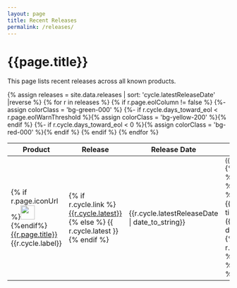 ```yaml
---
layout: page
title: Recent Releases
permalink: /releases/
---
```


<h1>{{page.title}}</h1>

This page lists recent releases across all known products.
<!-- TODO: Add cycles without `latest` -->

<table>
  <thead>
    <tr>
      <th>Product</th>
      <th>Release</th>
      <th>Release Date</th>
      <th>Support</th>
    </tr>
  </thead>
  <tbody>
{% assign releases = site.data.releases | sort: 'cycle.latestReleaseDate' |reverse %}
{% for r in releases %}
<tr>
  <td>{% if r.page.iconUrl %}<img class="product-logo" height=32 width=32 src="{{r.page.iconUrl}}">{%endif%}<a href="{{r.page.permalink}}" title="{{r.page.title}}">{{r.page.title}}</a> {{r.cycle.label}}</td>
  <td>
    {% if r.cycle.link %}
    <a href="{{r.cycle.link}}">{{r.cycle.latest}}</a>
    {% else %}
    {{ r.cycle.latest }}
    {% endif %}
  </td>
  <td>{{r.cycle.latestReleaseDate | date_to_string}}</td>
  <!-- Copied from product.html -->
  <!--  TODO: Move to include perhaps-->
  {% if r.page.eolColumn != false %}
  {%- assign colorClass = 'bg-green-000' %}
  {%- if r.cycle.days_toward_eol < r.page.eolWarnThreshold %}{% assign colorClass = 'bg-yellow-200' %}{% endif %}
  {%- if r.cycle.days_toward_eol < 0 %}{% assign colorClass = 'bg-red-000' %}{% endif %}
  <td class="{{ colorClass }}">
    <small>{{r.page.eolColumnLabel}}</small>
    {% if r.cycle.eol_from %}
      {% if r.cycle.is_eol %}ended{% else %}ends{% endif %}
      {{ r.cycle.eol_from | timeago }} <div>({{ r.cycle.eol_from | date_to_string }})</div>
    {% else %}
      {% if r.cycle.is_eol %}unavailable{% else %}available{% endif %}
    {% endif %}
  </td>
  {% endif %}
</tr>
{% endfor %}

</tbody></table>
